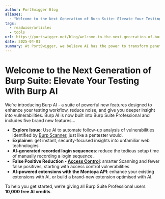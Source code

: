 ```yaml
---
author: PortSwigger Blog
aliases:
  - "Welcome to the Next Generation of Burp Suite: Elevate Your Testing With Burp AI"
tags:
  - readwise/articles
  - tools
url: https://portswigger.net/blog/welcome-to-the-next-generation-of-burp-suite-elevate-your-testing-with-burp-ai?__readwiseLocation=
date: 2025-04-01
summary: At PortSwigger, we believe AI has the power to transform penetration testing - not by replacing human testers, but by augmenting them. With the release of Burp Suite Professional 2025.2, we’re introdu
---
```

# Welcome to the Next Generation of Burp Suite: Elevate Your Testing With Burp AI

We’re introducing Burp AI - a suite of powerful new features designed to enhance your testing workflow, reduce noise, and give you deeper insight into vulnerabilities.
Burp AI is now built into Burp Suite Professional and includes five brand new features…
- **Explore Issue**: Use AI to automate follow-up analysis of vulnerabilities identified by [Burp Scanner](https://portswigger.net/burp/vulnerability-scanner), just like a pentester would.
- **Explainer**: get instant, security-focused insights into unfamiliar web technologies
- **AI-generated recorded login sequences**: reduce the tedious setup time of manually recording a login sequence.
- **False Positive Reduction - [Access Control](https://portswigger.net/web-security/access-control)**: smarter Scanning and fewer false positives, starting with access control vulnerabilities.
- **AI-powered extensions with the Montoya API**: enhance your existing extensions with AI, or build a brand-new extension optimised with AI. [](https://read.readwise.io/read/01jqp5kxa2mqg9jmpcv74ajb8x)


To help you get started, we’re giving all Burp Suite Professional users **10,000 free AI credits**. [](https://read.readwise.io/read/01jqp5m9g501br4pae2pbq9h2x)

